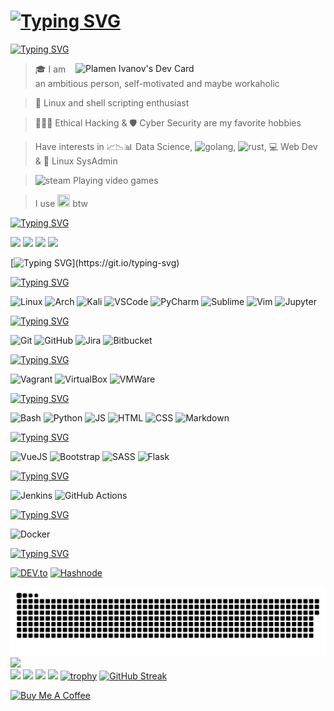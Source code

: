 <!-- ![header](https://capsule-render.vercel.app/api?text=Hello%20World!&animation=blinking&type=waving&fontAlign=75&fontAlignY=30&color=timeAuto) -->

<!-- # *Junior DevOps Engineer @ [Strypes](https://strypes.eu/)* -->

# [![Typing SVG](https://readme-typing-svg.herokuapp.com?size=23&color=F72634&background=FFEFEC00&vCenter=true&lines=Junior+DevOps+Engineer+@+Strypes)](https://git.io/typing-svg)

[![Typing SVG](https://readme-typing-svg.herokuapp.com?size=23&color=58F736&background=FFEFEC00&vCenter=true&lines=About+me)](https://git.io/typing-svg)

[//]: <> (<img align="right" width=150px height=150px alt="side_sticker" src="https://media.giphy.com/media/VTtANKl0beDFQRLDTh/giphy.gif" />)
<img align="right" src="https://api.daily.dev/devcards/c49a9b883d1245b1b61ead54015bcf1e.png?r=u70" width="400" alt="Plamen Ivanov's Dev Card"/>

> 🎓 I am an ambitious person, self-motivated and maybe workaholic

> 🐧 Linux and shell scripting enthusiast

> 👨🏻‍💻 Ethical Hacking & 🛡 Cyber Security are my favorite hobbies

> Have interests in 📈📉📊 Data Science, <img src="https://img.shields.io/badge/Golang-00ADD8?style=for-the-badge&logo=go&logoColor=white" alt="golang">, <img src="https://img.shields.io/badge/Rust-black?style=for-the-badge&logo=rust&logoColor=#E57324" alt="rust">, 💻 Web Dev & 🤖 Linux SysAdmin

> <img src="https://img.shields.io/badge/Steam-000000?style=for-the-badge&logo=steam&logoColor=white" alt="steam"> Playing video games

> I use <img src="https://cdn0.iconfinder.com/data/icons/flat-round-system/512/archlinux-512.png" width="20px" height="20px"> btw 

[![Typing SVG](https://readme-typing-svg.herokuapp.com?size=23&color=2435F7&background=FFEFEC00&vCenter=true&lines=Contacts)](https://git.io/typing-svg)

<p align="left">
<a href="https://www.linkedin.com/in/plamen-ivanov-33a851226/" target="_blank"><img src="https://img.shields.io/badge/Plamen Ivanov-0077B5?style=for-the-badge&logo=linkedin&logoColor=white"/></a>
<a href="https://discord.com/users/325912532143570944" target="_blank"><img src="https://img.shields.io/badge/PLAMEN-5865F2?style=for-the-badge&logo=discord&logoColor=white"/></a>
<a href="https://plamens-portfolio.vercel.app/" target="_blank"><img src="https://img.shields.io/badge/portfolio-000000?style=for-the-badge&logo=About.me&logoColor=white"/></a>
<a href="mailto:plamen_iv@protonmail.com" target="_blank"><img src="https://img.shields.io/badge/plamen_iv@protonmail.com-8B89CC?style=for-the-badge&logo=protonmail&logoColor=white"/></a>

[![Typing SVG](https://readme-typing-svg.herokuapp.com?size=23&color=F71A49&background=FFEFEC00&vCenter=true&lines=Tech+Stack:)](https://git.io/typing-svg)

[![Typing SVG](https://readme-typing-svg.herokuapp.com?size=18&color=F79924&background=FFEFEC00&vCenter=true&lines=OS+and+IDEs)](https://git.io/typing-svg)

![Linux](https://img.shields.io/badge/Linux-FCC624?style=for-the-badge&logo=linux&logoColor=black)
![Arch](https://img.shields.io/badge/Arch_Linux-1793D1?style=for-the-badge&logo=arch-linux&logoColor=white)
![Kali](https://img.shields.io/badge/Kali_Linux-557C94?style=for-the-badge&logo=kali-linux&logoColor=white)
![VSCode](https://img.shields.io/badge/VSCode-0078D4?style=for-the-badge&logo=visual%20studio%20code&logoColor=white)
![PyCharm](https://img.shields.io/badge/PyCharm-000000.svg?&style=for-the-badge&logo=PyCharm&logoColor=white)
![Sublime](https://img.shields.io/badge/sublime_text-%23575757.svg?&style=for-the-badge&logo=sublime-text&logoColor=important)
![Vim](https://img.shields.io/badge/VIM-%2311AB00.svg?&style=for-the-badge&logo=vim&logoColor=white)
![Jupyter](https://img.shields.io/badge/Jupyter-F37626.svg?&style=for-the-badge&logo=Jupyter&logoColor=white)

[![Typing SVG](https://readme-typing-svg.herokuapp.com?size=18&color=F7EE24&background=FFEFEC00&vCenter=true&lines=Version+Control)](https://git.io/typing-svg)

![Git](https://img.shields.io/badge/GIT-E44C30?style=for-the-badge&logo=git&logoColor=white)
![GitHub](https://img.shields.io/badge/GitHub-100000?style=for-the-badge&logo=github&logoColor=white)
![Jira](https://img.shields.io/badge/Jira-0052CC?style=for-the-badge&logo=Jira&logoColor=white)
![Bitbucket](https://img.shields.io/badge/Bitbucket-0747a6?style=for-the-badge&logo=bitbucket&logoColor=white)

[![Typing SVG](https://readme-typing-svg.herokuapp.com?size=18&color=57f542&background=FFEFEC00&vCenter=true&lines=Virtualization)](https://git.io/typing-svg)

![Vagrant](https://img.shields.io/badge/Vagrant-1868F2?style=for-the-badge&logo=Vagrant&logoColor=white)
![VirtualBox](https://img.shields.io/badge/VirtualBox-21416b?style=for-the-badge&logo=VirtualBox&logoColor=white)
![VMWare](https://img.shields.io/badge/VMware-231f20?style=for-the-badge&logo=VMware&logoColor=white)

[![Typing SVG](https://readme-typing-svg.herokuapp.com?size=18&color=24F7E0&background=FFEFEC00&vCenter=true&lines=Programming%2FScripting%2FMarkdown+languages)](https://git.io/typing-svg)

![Bash](https://img.shields.io/badge/Shell_Script-121011?style=for-the-badge&logo=gnu-bash&logoColor=white)
![Python](https://img.shields.io/badge/Python-FFD43B?style=for-the-badge&logo=python&logoColor=blue)
![JS](https://img.shields.io/badge/JavaScript-323330?style=for-the-badge&logo=javascript&logoColor=F7DF1E)
![HTML](https://img.shields.io/badge/HTML5-E34F26?style=for-the-badge&logo=html5&logoColor=white)
![CSS](https://img.shields.io/badge/CSS3-1572B6?style=for-the-badge&logo=css3&logoColor=white)
![Markdown](https://img.shields.io/badge/markdown-%23000000.svg?style=for-the-badge&logo=markdown&logoColor=white)

[![Typing SVG](https://readme-typing-svg.herokuapp.com?size=18&color=E727F7&background=FFEFEC00&vCenter=true&lines=Frameworks/Pre-processors)](https://git.io/typing-svg)

![VueJS](https://img.shields.io/badge/Vue.js-35495E?style=for-the-badge&logo=vuedotjs&logoColor=4FC08D)
![Bootstrap](https://img.shields.io/badge/Bootstrap-563D7C?style=for-the-badge&logo=bootstrap&logoColor=white)
![SASS](https://img.shields.io/badge/Sass-CC6699?style=for-the-badge&logo=sass&logoColor=white)
![Flask](https://img.shields.io/badge/flask-%23000.svg?style=for-the-badge&logo=flask&logoColor=white)

[![Typing SVG](https://readme-typing-svg.herokuapp.com?size=18&color=ff1bbc&background=FFEFEC00&vCenter=true&lines=CI/CD)](https://git.io/typing-svg)

![Jenkins](https://img.shields.io/badge/Jenkins-D24939?style=for-the-badge&logo=Jenkins&logoColor=white)
![GitHub Actions](https://img.shields.io/badge/GitHub_Actions-2088FF?style=for-the-badge&logo=github-actions&logoColor=white)

[![Typing SVG](https://readme-typing-svg.herokuapp.com?size=18&color=9427F7&background=FFEFEC00&vCenter=true&lines=PaaS)](https://git.io/typing-svg)

![Docker](https://img.shields.io/badge/Docker-2CA5E0?style=for-the-badge&logo=docker&logoColor=white)

[![Typing SVG](https://readme-typing-svg.herokuapp.com?size=18&color=9427F7&background=FFEFEC00&vCenter=true&lines=My+Blogs)](https://git.io/typing-svg)

[![DEV.to](https://img.shields.io/badge/dev.to-0A0A0A?style=for-the-badge&logo=devdotto&logoColor=white)](https://dev.to/k1lgor)
[![Hashnode](https://img.shields.io/badge/Hashnode-2962FF?style=for-the-badge&logo=hashnode&logoColor=white)](https://k1lgor.hashnode.dev/)

![Snake animation](https://github.com/k1lgor/k1lgor/blob/output/github-contribution-grid-snake.svg)
![](https://github-profile-summary-cards.vercel.app/api/cards/profile-details?username=k1lgor&theme=dracula)  
![](https://github-profile-summary-cards.vercel.app/api/cards/repos-per-language?username=k1lgor&theme=dracula)
![](https://github-profile-summary-cards.vercel.app/api/cards/most-commit-language?username=k1lgor&theme=dracula)
![](https://github-profile-summary-cards.vercel.app/api/cards/stats?username=k1lgor&theme=dracula)
![](https://github-profile-summary-cards.vercel.app/api/cards/productive-time?username=k1lgor&theme=dracula)
[![trophy](https://github-profile-trophy.vercel.app/?username=k1lgor&row=1&theme=dracula)](https://github.com/ryo-ma/github-profile-trophy)
[![GitHub Streak](http://github-readme-streak-stats.herokuapp.com?user=k1lgor&theme=dracula&date_format=j%20M%5B%20Y%5D)](https://git.io/streak-stats)

<a href="https://www.buymeacoffee.com/k1lgor" target="_blank"><img src="https://cdn.buymeacoffee.com/buttons/v2/default-yellow.png" alt="Buy Me A Coffee" style="height: 60px !important;width: 217px !important;" ></a>

